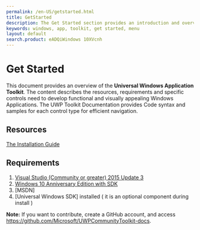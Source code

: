 ```yaml
---
permalink: /en-US/getstarted.html
title: GetStarted
description: The Get Started section provides an introduction and overview of the UwP Toolkit and its documentation
keywords: windows, app, toolkit, get started, menu
layout: default
search.product: eADQiWindows 10XVcnh
---
```

 
# Get Started  
This document provides an overview of the **Universal Windows Application Toolkit**. The content describes the resources, requirements and specific controls need to develop functional and visually appealing Windows Applications. The UWP Toolkit Documentation provides Code syntax and samples for each control type for efficient navigation. 

## Resources 
[The Installation Guide](get-started/installguide.md)

## Requirements
1. [Visual Studio (Community or greater) 2015 Update 3](https://developer.microsoft.com/en-us/windows/downloads/vs-thankyou)
2. [Windows 10 Anniversary Edition with SDK](https://developer.microsoft.com/en-US/windows/downloads/) 
3. [MSDN]
3. [Universal Windows SDK] installed ( it is an optional component during install )
    


**Note:** If you want to contribute, create a GitHub account, and access https://github.com/Microsoft/UWPCommunityToolkit-docs.

